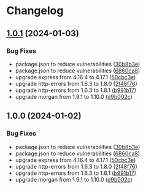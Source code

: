 # Changelog

## [1.0.1](https://github.com/karlosarr/cursogit/compare/v1.0.0...v1.0.1) (2024-01-03)


### Bug Fixes

* package.json to reduce vulnerabilities ([30b8b3e](https://github.com/karlosarr/cursogit/commit/30b8b3e89fa7d20a541fb81c42c47a63fccfb445))
* package.json to reduce vulnerabilities ([6860ca8](https://github.com/karlosarr/cursogit/commit/6860ca89a606f65e8cf1b98c5052e39fcbc64f79))
* upgrade express from 4.16.4 to 4.17.1 ([50cbc3e](https://github.com/karlosarr/cursogit/commit/50cbc3ecad7b5a624c363f7b177bcefdc08aade0))
* upgrade http-errors from 1.6.3 to 1.8.0 ([2f48f76](https://github.com/karlosarr/cursogit/commit/2f48f76c84ea232cff9dce0054e9ddb98529f96b))
* upgrade http-errors from 1.6.3 to 1.8.1 ([b991b17](https://github.com/karlosarr/cursogit/commit/b991b17ed0c4006dbce343be195928c427c7f70d))
* upgrade morgan from 1.9.1 to 1.10.0 ([d9b002c](https://github.com/karlosarr/cursogit/commit/d9b002c9b9af387852846cf5a9c30ff9c2832a57))

## 1.0.0 (2024-01-02)


### Bug Fixes

* package.json to reduce vulnerabilities ([30b8b3e](https://github.com/karlosarr/cursogit/commit/30b8b3e89fa7d20a541fb81c42c47a63fccfb445))
* package.json to reduce vulnerabilities ([6860ca8](https://github.com/karlosarr/cursogit/commit/6860ca89a606f65e8cf1b98c5052e39fcbc64f79))
* upgrade express from 4.16.4 to 4.17.1 ([50cbc3e](https://github.com/karlosarr/cursogit/commit/50cbc3ecad7b5a624c363f7b177bcefdc08aade0))
* upgrade http-errors from 1.6.3 to 1.8.0 ([2f48f76](https://github.com/karlosarr/cursogit/commit/2f48f76c84ea232cff9dce0054e9ddb98529f96b))
* upgrade http-errors from 1.6.3 to 1.8.1 ([b991b17](https://github.com/karlosarr/cursogit/commit/b991b17ed0c4006dbce343be195928c427c7f70d))
* upgrade morgan from 1.9.1 to 1.10.0 ([d9b002c](https://github.com/karlosarr/cursogit/commit/d9b002c9b9af387852846cf5a9c30ff9c2832a57))
